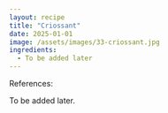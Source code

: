 ```yaml
---
layout: recipe
title: "Criossant"
date: 2025-01-01
image: /assets/images/33-criossant.jpg
ingredients:
  - To be added later
---
```


References: 

To be added later.